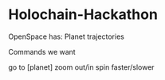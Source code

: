 # Holochain-Hackathon

OpenSpace has: 
	Planet trajectories

Commands we want

go to [planet]
zoom out/in
spin faster/slower 